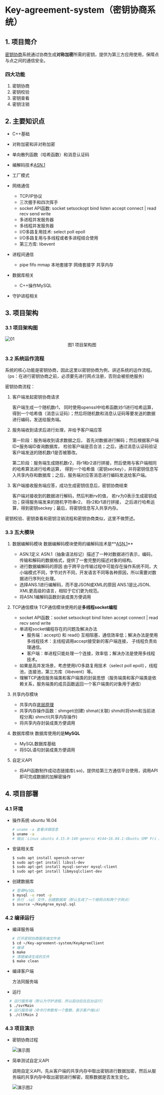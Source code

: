 # Key-agreement-system（密钥协商系统）

## 1.  项目简介

[密钥协商](https://blog.csdn.net/m0_37433111/article/details/115466668)系统通过协商生成**对称加密**所需的密钥，提供为第三方应用使用，保障点与点之间的通信安全。

### 四大功能

1. 密钥协商
2. 密钥校验
3. 密钥查看
4. 密钥注销

## 2. 主要知识点
- C++基础
- 对称加密和非对称加密
- 单向散列函数（哈希函数）和消息认证码
- 编解码技术[ASN.1](https://blog.csdn.net/dongdong7_77/article/details/113072896)

- 工厂模式
- 网络通信
  - TCP/IP协议
  - 三次握手和四次挥手
  - socket API函数: socket  setsockopt  bind  listen  accept  connect  |  read  recv  send  write       
  - 多进程并发服务器
  - 多线程并发服务器
  - I/O多路复用技术: select poll epoll
  - I/O多路复用与多线程或者多进程结合使用
  - 第三方库: libevent
- 进程间通信 
  - pipe fifo mmap 本地套接字 网络套接字 共享内存
- 数据库相关
  - C++操作MySQL
- 守护进程相关

## 3. 项目架构

### 3.1 项目架构图

<img align=center src="C:\Users\Haitao\Desktop\01.png" alt="01" style="zoom:100%；" />

<center>图1 项目架构图</center>

### 3.2 系统运作流程

系统的核心功能是密钥协商，因此这里以密钥协商为例，讲述系统的运作流程。（ps：在进行密钥协商之前，必须要先进行网点注册，否则会被拒绝服务）

密钥协商流程：

1. 客户端发起密钥协商请求

   客户端生成一个随机数r1， 同时使用openssl中哈希函数对r1进行哈希运算，得到一个哈希值（消息认证码）；然后将随机数和消息认证码等要发送的数据进行编码，发送给服务端。

2. 服务端收到请求后进行处理，并给予客户端应答

   第一阶段：服务端收到请求数据之后， 首先对数据进行解码；然后根据客户端ID+服务端ID查询数据库， 检验客户端是否合法；之后，通过消息认证码验证客户端发送的随机数r1是否被篡改。

   第二阶段：服务端生成随机数r2，将r1和r2进行拼接，然后使用与客户端相同的哈希算法进行哈希运算， 得到一个哈希值（密钥seckey），并将密钥信息写入共享内存和数据库；之后，服务端对应答消息进行编码发送给客户端。

3. 客户端接收服务端应答，成功生成密钥信息后，密钥协商结束

   客户端对接收到的数据进行解码，然后判断rv的值， 若rv为0表示生成密钥成功；获得服务端发来的随机字符串r2， 将r2和r1进行拼接， 之后进行哈希运算，得到密钥seckey；最后，将密钥信息写入共享内存。

密钥校验、密钥查看和密钥注销流程和密钥协商类似，这里不做赘述。

### 3.3 五大模块

1. 数据编解码模块 
   数据编解码模块使用的编解码技术是**[ASN.1](https://blog.csdn.net/dongdong7_77/article/details/113072896)**
	- ASN.1定义
    ASN.1（抽象语法标记）描述了一种对数据进行表示，编码，传输和解码的数据格式，提供了一套完整的描述对象的结构。
	- 进行数据编解码的原因
    由于跨平台传输过程中可能存在操作系统不同，大小端模式不同，字节对齐不同，开发语言不同等各种原因，所以需要对数据进行序列化处理。
	- 选择ANS.1进行编解码，而不是JSON或XML的原因
    ANS.1是比JSON、XML更高级的语言，相较于它们更为规范。
	- 将ASN.1编解码函数封装成类方便调用

2. TCP通信模块
   TCP通信模块使用的是**多线程socket编程**
	- socket API函数：socket  setsockopt  bind  listen  accept  connect  |  read  recv  send  write 
	- 单进程socket编程存在的问题及解决办法
		- 服务端：accept() 和 read() 互相阻塞，通信效率低；解决办法是使用多线程技术：主线程调用accept接受新的客户端连接， 子线程负责处理通信。
		- 客户端：单进程只能处理一个连接，效率低；解决办法是使用多线程技术。	
	- 如果是高并发场景，考虑使用I/O多路复用技术（select poll epoll），线程池，连接池，第三方库（libevent）等。
	- 理解TCP通信服务端类和客户端类的封装思想（服务端类和客户端类是依赖关系，服务端类的成员函数返回一个客户端类的对象用于通信）


3. 共享内存模块

	- 共享内存[底层原理](https://blog.csdn.net/jnu_simba/article/details/9097419)
	- 共享内存操作函数：shmget(创建)  shmat(关联)   shmdt(将shm和当前进程分离)   shmctl(共享内存操作) 
	- 将共享内存封装成类方便调用

4. 数据库模块
   数据库使用的是**MySQL**
	- MySQL数据库基础
	- 将SQL语句封装成类方便调用
  
5. 自定义API

	- 将API函数制作成动态链接库(.so)，提供给第三方通信平台使用，调用API即可完成数据的加解密操作


## 4. 项目部署
### 4.1 环境

- 操作系统 ubuntu 16.04

  ```bash
  # uname -a 查看详细信息
  $ uname -a
  # 输出：Linux ubuntu 4.15.0-140-generic #144~16.04.1-Ubuntu SMP Fri Mar 19 21:24:12 UTC 2021 x86_64 x86_64 x86_64 GNU/Linux
  ```
  
- 安装相关库

  ```bash
  $ sudo apt install openssh-server
  $ sudo apt-get install libssl-dev
  $ sudo apt-get install mysql-server mysql-client
  $ sudo apt-get install libmysqlclient-dev
  ```

- 创建数据库
    ```bash
  # 登录MySQL
  $ mysql -u root -p
  # 执行 .sql 文件，创建数据库（默认生成了一个根网点和两个子网点）
  $ source ~/KeyAgree_mysql.sql
  ```

### 4.2 编译运行

- 编译服务端

  ```bash
  # 打开密钥协商服务端文件夹
  $ cd ~/Key-agreement-system/KeyAgreeClient
  # 编译
  $ make
  # 清理编译生成的文件
  $ make clean
  ```

- 编译客户端

  方法同服务端

- 运行

```bash
  # 运行服务端（默认为守护进程，所以启动后在后台运行）
  $ ./svrMain
  # 运行服务端（命令行参数有一个整数，表示客户端id）
  $ ./cltMain 2
```

### 4.3 项目演示

- 密钥协商过程

  <img src="C:\Users\Haitao\Desktop\演示图.png" alt="演示图" style="zoom:100%;" />

  

- 简单测试自定义API

  调用自定义API，先从客户端的共享内存中取出密钥进行数据加密，然后从服务端的共享内存中取出密钥进行解密，观察数据是否发生变化。

  ![演示图2](C:\Users\Haitao\Desktop\演示图2.png)